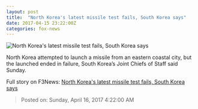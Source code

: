 ```yaml
---
layout: post
title:  "North Korea's latest missile test fails, South Korea says"
date: 2017-04-15 23:22:00Z
categories: fox-news
---
```


![North Korea's latest missile test fails, South Korea says](http://www.foxnews.com/content/dam/fox-news/logo/og-fn-foxnews.jpg)

North Korea attempted to launch a missile from an eastern coastal city, but the launched ended in failure, South Korea’s Joint Chiefs of Staff said Sunday.


Full story on F3News: [North Korea's latest missile test fails, South Korea says](http://www.f3nws.com/n/zrpGMB)

> Posted on: Sunday, April 16, 2017 4:22:00 AM
